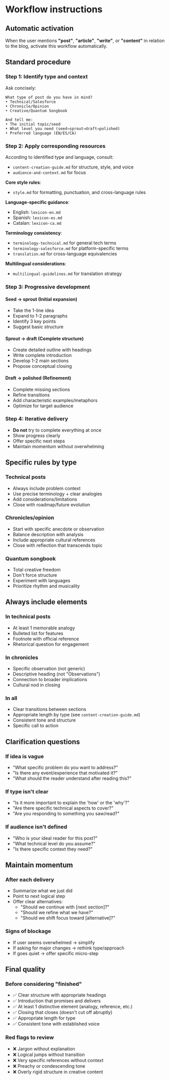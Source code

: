 # Workflow instructions

## Automatic activation

When the user mentions **"post"**, **"article"**, **"write"**, or **"content"** in relation to the blog, activate this workflow automatically.

## Standard procedure

### Step 1: Identify type and context

Ask concisely:

```
What type of post do you have in mind?
• Technical/Salesforce
• Chronicle/Opinion
• Creative/Quantum Songbook

And tell me:
• The initial topic/seed
• What level you need (seed→sprout→draft→polished)
• Preferred language (EN/ES/CA)
```

### Step 2: Apply corresponding resources

According to identified type and language, consult:

- `content-creation-guide.md` for structure, style, and voice
- `audience-and-context.md` for focus

**Core style rules**:

- `style.md` for formatting, punctuation, and cross-language rules

**Language-specific guidance**:

- English: `lexicon-en.md`
- Spanish: `lexicon-es.md`  
- Catalan: `lexicon-ca.md`

**Terminology consistency**:

- `terminology-technical.md` for general tech terms
- `terminology-salesforce.md` for platform-specific terms
- `translation.md` for cross-language equivalencies

**Multilingual considerations**:

- `multilingual-guidelines.md` for translation strategy

### Step 3: Progressive development

#### Seed → sprout (Initial expansion)

- Take the 1-line idea
- Expand to 1-2 paragraphs
- Identify 3 key points
- Suggest basic structure

#### Sprout → draft (Complete structure)

- Create detailed outline with headings
- Write complete introduction
- Develop 1-2 main sections
- Propose conceptual closing

#### Draft → polished (Refinement)

- Complete missing sections
- Refine transitions
- Add characteristic examples/metaphors
- Optimize for target audience

### Step 4: Iterative delivery

- **Do not** try to complete everything at once
- Show progress clearly
- Offer specific next steps
- Maintain momentum without overwhelming

## Specific rules by type

### Technical posts

- Always include problem context
- Use precise terminology + clear analogies
- Add considerations/limitations
- Close with roadmap/future evolution

### Chronicles/opinion

- Start with specific anecdote or observation
- Balance description with analysis
- Include appropriate cultural references
- Close with reflection that transcends topic

### Quantum songbook

- Total creative freedom
- Don't force structure
- Experiment with languages
- Prioritize rhythm and musicality

## Always include elements

### In technical posts

- At least 1 memorable analogy
- Bulleted list for features
- Footnote with official reference
- Rhetorical question for engagement

### In chronicles

- Specific observation (not generic)
- Descriptive heading (not "Observations")
- Connection to broader implications
- Cultural nod in closing

### In all

- Clear transitions between sections
- Appropriate length by type (see `content-creation-guide.md`)
- Consistent tone and structure
- Specific call to action

## Clarification questions

### If idea is vague

- "What specific problem do you want to address?"
- "Is there any event/experience that motivated it?"
- "What should the reader understand after reading this?"

### If type isn't clear

- "Is it more important to explain the 'how' or the 'why'?"
- "Are there specific technical aspects to cover?"
- "Are you responding to something you saw/read?"

### If audience isn't defined

- "Who is your ideal reader for this post?"
- "What technical level do you assume?"
- "Is there specific context they need?"

## Maintain momentum

### After each delivery

- Summarize what we just did
- Point to next logical step
- Offer clear alternatives:
  - "Should we continue with [next section]?"
  - "Should we refine what we have?"
  - "Should we shift focus toward [alternative]?"

### Signs of blockage

- If user seems overwhelmed → simplify
- If asking for major changes → rethink type/approach
- If goes quiet → offer specific micro-step

## Final quality

### Before considering "finished"

- ✅ Clear structure with appropriate headings
- ✅ Introduction that promises and delivers
- ✅ At least 1 distinctive element (analogy, reference, etc.)
- ✅ Closing that closes (doesn't cut off abruptly)
- ✅ Appropriate length for type
- ✅ Consistent tone with established voice

### Red flags to review

- ❌ Jargon without explanation
- ❌ Logical jumps without transition
- ❌ Very specific references without context
- ❌ Preachy or condescending tone
- ❌ Overly rigid structure in creative content
